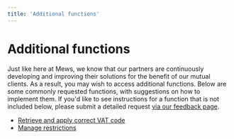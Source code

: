 ```yaml
---
title: 'Additional functions'
---
```


# Additional functions

Just like here at Mews, we know that our partners are continuously developing and improving their solutions for the
benefit of our mutual clients. As a result, you may wish to access additional functions.
Below are some commonly requested functions, with suggestions on how to implement them.
If you'd like to see instructions for a function that is not included below, please submit a detailed request [via our feedback
page](https://feedback.mews.com/forums/919087-marketplace-app-store-integrations?category_id=353524).

- [Retrieve and apply correct VAT code](vat-codes)
- [Manage restrictions](manage-restrictions)
